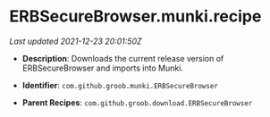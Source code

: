 # ERBSecureBrowser.munki.recipe

_Last updated 2021-12-23 20:01:50Z_

- **Description**: Downloads the current release version of ERBSecureBrowser and imports into Munki.

- **Identifier**: `com.github.groob.munki.ERBSecureBrowser`

- **Parent Recipes**: `com.github.groob.download.ERBSecureBrowser`

